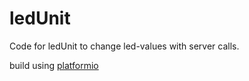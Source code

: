# ledUnit

Code for ledUnit to change led-values with server calls.

build using [platformio](https://platformio.org/)
